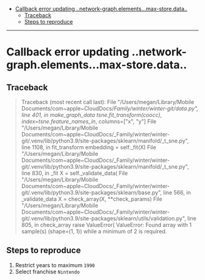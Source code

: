 - [Callback error updating ..network-graph.elements...max-store.data..](#callback-error-updating-network-graphelementsmax-storedata)
  - [Traceback](#traceback)
  - [Steps to reproduce](#steps-to-reproduce)

-------

# Callback error updating ..network-graph.elements...max-store.data..

## Traceback

>Traceback (most recent call last):
  File "/Users/megan/Library/Mobile Documents/com~apple~CloudDocs/_Family/winter/winter-git/data.py", line 401, in make_graph_data
    tsne.fit_transform(coocc), index=tsne.feature_names_in_, columns=["x", "y"]
  File "/Users/megan/Library/Mobile Documents/com~apple~CloudDocs/_Family/winter/winter-git/.venv/lib/python3.9/site-packages/sklearn/manifold/_t_sne.py", line 1108, in fit_transform
    embedding = self._fit(X)
  File "/Users/megan/Library/Mobile Documents/com~apple~CloudDocs/_Family/winter/winter-git/.venv/lib/python3.9/site-packages/sklearn/manifold/_t_sne.py", line 830, in _fit
    X = self._validate_data(
  File "/Users/megan/Library/Mobile Documents/com~apple~CloudDocs/_Family/winter/winter-git/.venv/lib/python3.9/site-packages/sklearn/base.py", line 566, in _validate_data
    X = check_array(X, **check_params)
  File "/Users/megan/Library/Mobile Documents/com~apple~CloudDocs/_Family/winter/winter-git/.venv/lib/python3.9/site-packages/sklearn/utils/validation.py", line 805, in check_array
    raise ValueError(
ValueError: Found array with 1 sample(s) (shape=(1, 1)) while a minimum of 2 is required.

## Steps to reproduce

1. Restrict years to maximum `1990`
2. Select franchise `Nintendo`
